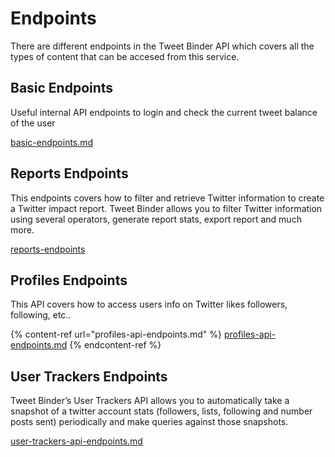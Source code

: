 # Endpoints

There are different endpoints in the Tweet Binder API which covers all the types of content that can be accesed from this service.&#x20;

## Basic Endpoints

Useful internal API endpoints to login and check the current tweet balance of the user

[basic-endpoints.md](./basic-endpoints.md)

## Reports Endpoints

This endpoints covers how to filter and retrieve Twitter information to create a Twitter impact report. Tweet Binder allows you to filter Twitter information using several operators, generate report stats, export report and much more.

[reports-endpoints](./reports-endpoints/README.md)

## Profiles Endpoints

This API covers how to access users info on Twitter likes followers, following, etc..

{% content-ref url="profiles-api-endpoints.md" %}
[profiles-api-endpoints.md](profiles-api-endpoints.md)
{% endcontent-ref %}

## User Trackers Endpoints

Tweet Binder’s User Trackers API allows you to automatically take a snapshot of a twitter account stats (followers, lists, following and number posts sent) periodically and make queries against those snapshots.


[user-trackers-api-endpoints.md](user-trackers-api-endpoints.md)
